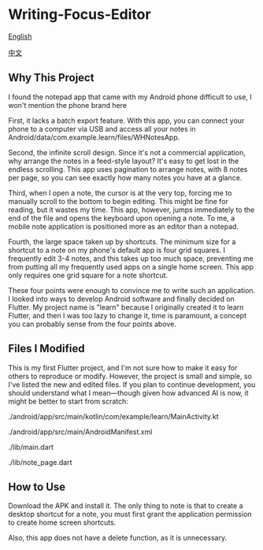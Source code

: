# Writing-Focus-Editor

[English](./README.md)

[中文](./README-zh.md)

## Why This Project

I found the notepad app that came with my Android phone difficult to use, I won't mention the phone brand here

First, it lacks a batch export feature. With this app, you can connect your phone to a computer via USB and access all your notes in Android/data/com.example.learn/files/WHNotesApp.

Second, the infinite scroll design. Since it's not a commercial application, why arrange the notes in a feed-style layout? It's easy to get lost in the endless scrolling. This app uses pagination to arrange notes, with 8 notes per page, so you can see exactly how many notes you have at a glance.

Third, when I open a note, the cursor is at the very top, forcing me to manually scroll to the bottom to begin editing. This might be fine for reading, but it wastes my time. This app, however, jumps immediately to the end of the file and opens the keyboard upon opening a note. To me, a mobile note application is positioned more as an editor than a notepad.

Fourth, the large space taken up by shortcuts. The minimum size for a shortcut to a note on my phone's default app is four grid squares. I frequently edit 3-4 notes, and this takes up too much space, preventing me from putting all my frequently used apps on a single home screen. This app only requires one grid square for a note shortcut.

These four points were enough to convince me to write such an application. I looked into ways to develop Android software and finally decided on Flutter. My project name is "learn" because I originally created it to learn Flutter, and then I was too lazy to change it, time is paramount, a concept you can probably sense from the four points above.

## Files I Modified

This is my first Flutter project, and I'm not sure how to make it easy for others to reproduce or modify. However, the project is small and simple, so I've listed the new and edited files. If you plan to continue development, you should understand what I mean—though given how advanced AI is now, it might be better to start from scratch:

./android/app/src/main/kotlin/com/example/learn/MainActivity.kt

./android/app/src/main/AndroidManifest.xml

./lib/main.dart

./lib/note_page.dart

## How to Use

Download the APK and install it. The only thing to note is that to create a desktop shortcut for a note, you must first grant the application permission to create home screen shortcuts.

Also, this app does not have a delete function, as it is unnecessary.
